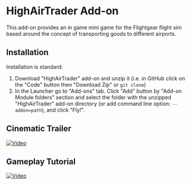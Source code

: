 # HighAirTrader Add-on

This add-on provides an in game mini game for the Flightgear flight sim
based around the concept of transporting goods to different airports.

## Installation

Installation is standard:

1. Download "HighAirTrader" add-on and unzip it (i.e. in GitHub click on the "Code"
   button then "Download Zip" or `git clone`)
2. In the Launcher go to "Add-ons" tab. Click "Add" button by "Add-on Module folders"
   section and select the folder with the unzipped "HighAirTrader" add-on directory
   (or add command line option: `--addon=path`), and click "Fly!".

## Cinematic Trailer

[![Video](https://img.youtube.com/vi/mouhkIRHh_k/maxresdefault.jpg)](https://www.youtube.com/watch?v=mouhkIRHh_k)

## Gameplay Tutorial

[![Video](https://img.youtube.com/vi/VtL-F7PAUfg/maxresdefault.jpg)](https://www.youtube.com/watch?v=VtL-F7PAUfg)
